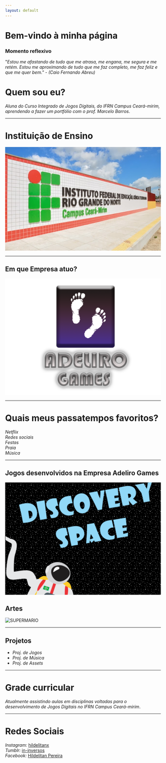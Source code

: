 ```yaml
---
layout: default
---
```


# Bem-vindo à minha página

### Momento reflexivo

"_Estou me afastando de tudo que me atrasa, me engana, me segura e me retém. Estou me aproximando de tudo que me faz completo, me faz feliz e que me quer bem." - (Caio Fernando Abreu)_

# Quem sou eu?

_Aluna do Curso Integrado de Jogos Digitais, do IFRN Campus Ceará-mirim, aprendendo a fazer um portfólio com o prof. Marcelo Barros_.

* * *

# Instituição de Ensino

![](escola.jpg)

* * * 

## Em que Empresa atuo?

![](marcaempresa.png)

* * * 

# Quais meus passatempos favoritos?

_Netflix_  
_Redes sociais_  
_Festas_  
_Praia_  
_Música_  

* * * 

## Jogos desenvolvidos na Empresa Adeliro Games

[![](discoveryspace.png)](https://hildelitan.github.io/DiscoverySpace/)


## Artes


![SUPERMARIO](http://www.imagenspng.com.br/wp-content/uploads/2015/02/super-mario-01.png)

* * *

## Projetos

* _Proj. de Jogos_
* _Proj. de Música_
* _Proj. de Assets_

* * *

# Grade curricular

_Atualmente assistindo aulas em disciplinas voltadas para o desenvolvimento de Jogos Digitais no IFRN Campus Ceará-mirim_. 

* * *

# Redes Sociais 

_Instagram:_  [hildelitanx](https://www.instagram.com/hildelitanx/)  
_Tumblr:_  [in-inversos](http://in-inversos.tumblr.com/)  
_Facebook:_  [Hildelitan Pereira](https://www.facebook.com/hildelitan)  
